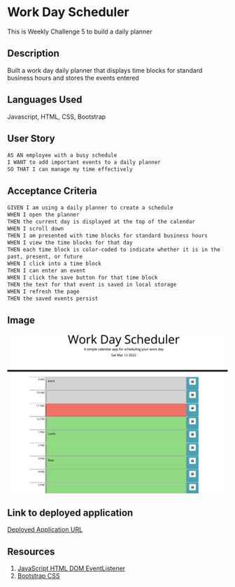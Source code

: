 # Work Day Scheduler
This is Weekly Challenge 5 to build a daily planner

## Description
Built a work day daily planner that displays time blocks for standard business hours and stores the events entered

## Languages Used
Javascript, HTML, CSS, Bootstrap

## User Story

```
AS AN employee with a busy schedule
I WANT to add important events to a daily planner
SO THAT I can manage my time effectively
```

## Acceptance Criteria

```
GIVEN I am using a daily planner to create a schedule
WHEN I open the planner
THEN the current day is displayed at the top of the calendar
WHEN I scroll down
THEN I am presented with time blocks for standard business hours
WHEN I view the time blocks for that day
THEN each time block is color-coded to indicate whether it is in the past, present, or future
WHEN I click into a time block
THEN I can enter an event
WHEN I click the save button for that time block
THEN the text for that event is saved in local storage
WHEN I refresh the page
THEN the saved events persist
```

## Image

![Screenshot of how the application looks](/Assets/workDayScheduler.png)

## Link to deployed application

[Deployed Application URL](https://sahityakat.github.io/workdayScheduler/)

## Resources

1. [JavaScript HTML DOM EventListener](https://www.w3schools.com/js/js_htmldom_eventlistener.asp)
2. [Bootstrap CSS](https://getbootstrap.com/docs/5.1/getting-started/introduction/)



